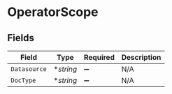 # OperatorScope


## Fields

| Field              | Type               | Required           | Description        |
| ------------------ | ------------------ | ------------------ | ------------------ |
| `Datasource`       | **string*          | :heavy_minus_sign: | N/A                |
| `DocType`          | **string*          | :heavy_minus_sign: | N/A                |